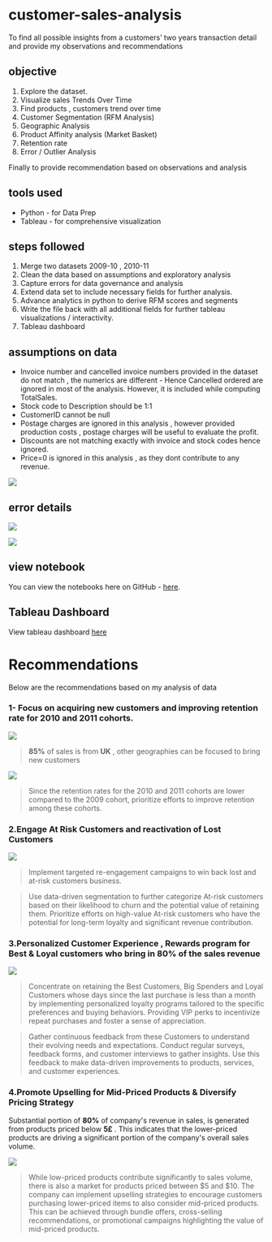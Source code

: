 # customer-sales-analysis
To find all possible insights from a customers’ two years transaction detail and provide my observations and recommendations

## objective
  1.  Explore the dataset.
  2.  Visualize sales Trends Over Time
  3.  Find products , customers trend over time
  4.  Customer Segmentation (RFM Analysis)
  5.  Geographic Analysis
  6.  Product Affinity analysis (Market Basket)
  7.  Retention rate
  8.  Error / Outlier Analysis

Finally to provide recommendation based on observations and analysis

## tools used
  * Python - for Data Prep
  * Tableau - for comprehensive visualization

## steps followed
  1.   Merge two datasets 2009-10 , 2010-11
  2.   Clean the data based on assumptions and exploratory analysis
  3.   Capture errors for data governance and analysis
  4.   Extend data set to include necessary fields for further analysis.
  5.   Advance analytics in python to derive RFM scores and segments
  6.   Write the file back with all additional fields for further tableau visualizations / interactivity.
  7.   Tableau dashboard

## assumptions on data 

  *    Invoice number and cancelled invoice numbers provided in the dataset do not match , the numerics are different - Hence Cancelled ordered are ignored in most of the analysis. However, it is included while computing TotalSales.
  *    Stock code to Description should be 1:1
  *    CustomerID cannot be null
  *    Postage charges are ignored in this analysis , however provided production costs , postage charges will be useful to evaluate the profit. 
  *    Discounts are not matching exactly with invoice and stock codes hence ignored.
  *    Price=0 is ignored in this analysis , as they dont contribute to any revenue.


![](images/datamodel.png)  


## error details

![](images/error_summary.png)  

![](images/Invalid_Stock_Code.png)  

## view notebook

You can view the notebooks here on GitHub - [here](https://github.com/preetihegde1/customer-sales-analysis/blob/main/jupyter/Customer_behaviour_analysis.ipynb).


## Tableau Dashboard

View tableau dashboard [here](https://public.tableau.com/app/profile/preetihegde/viz/DecathlonCustomerAnalysis/Overview?publish=yes)


# Recommendations 

Below are the recommendations based on my analysis of data

### 1- Focus on acquiring new customers and improving retention rate for 2010 and 2011 cohorts.

![](images/Cohorts.png)

> **85%** of sales is from **UK** , other geographies can be focused to bring new customers 

![](images/retention.png)

> Since the retention rates for the 2010 and 2011 cohorts are lower compared to the 2009 cohort, prioritize efforts to improve retention among these cohorts.

### 2.Engage At Risk Customers and reactivation of Lost Customers

![](images/AtRisk.png)

> Implement targeted re-engagement campaigns to win back lost and at-risk customers business. 

>Use data-driven segmentation to further categorize At-risk customers based on their likelihood to churn and the potential value of retaining them. Prioritize efforts on high-value At-risk customers who have the potential for long-term loyalty and significant revenue contribution.

### 3.Personalized Customer Experience , Rewards program for Best & Loyal customers who bring in 80% of the sales revenue

![](images\Vip.png)

> Concentrate on retaining the Best Customers, Big Spenders and Loyal Customers whose days since the last purchase is less than a month by implementing personalized loyalty programs tailored to the specific preferences and buying behaviors. Providing VIP perks to incentivize repeat purchases and foster a sense of appreciation.

> Gather continuous feedback from these Customers to understand their evolving needs and expectations. Conduct regular surveys, feedback forms, and customer interviews to gather insights. Use this feedback to make data-driven improvements to products, services, and customer experiences.



### 4.Promote Upselling for Mid-Priced Products & Diversify Pricing Strategy

Substantial portion of **80%** of company's revenue in sales, is generated from products priced below **5£** . This indicates that the lower-priced products are driving a significant portion of the company's overall sales volume.

  ![](images\price_analysis.png)

> While low-priced products contribute significantly to sales volume, there is also a market for products priced between $5 and $10. The company can implement upselling strategies to encourage customers purchasing lower-priced items to also consider mid-priced products. This can be achieved through bundle offers, cross-selling recommendations, or promotional campaigns highlighting the value of mid-priced products.


